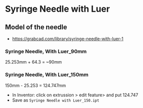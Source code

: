 # Syringe Needle with Luer

## Model of the needle
* https://grabcad.com/library/syringe-needle-with-luer-1

### Syringe Needle, With Luer_90mm
25.253mm + 64.3 = ~90mm

### Syringe Needle, With Luer_150mm
150mm - 25.253 = 124.747mm  
* In Inventor: click on extrussion > edit feature> and put 124.747
* Save as `Syringe Needle with Luer_150.ipt`